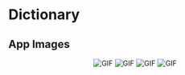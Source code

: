 # Dictionary

App Images
--------------
<p align="center">
  <img src="https://user-images.githubusercontent.com/71982171/146438982-78263500-277b-48d3-afb1-ea7a655600cc.png" alt="GIF" />
  <img src="https://user-images.githubusercontent.com/71982171/146438986-d3859231-e730-46dc-a04b-cd0542ad780a.png" alt="GIF" />
  <img src="https://user-images.githubusercontent.com/71982171/146438989-62146908-9d48-4dca-ab15-5b76c60b5565.png" alt="GIF" />
  <img src="https://user-images.githubusercontent.com/71982171/146438990-798ef008-f110-440f-b6ed-5c368ad375ef.png" alt="GIF" />
</p>
